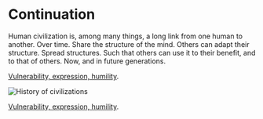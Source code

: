 # Continuation
Human civilization is, among many things, a long link from one human to another. Over time. Share the structure of the mind. Others can adapt their structure. Spread structures. Such that others can use it to their benefit, and to that of others. Now, and in future generations.

[Vulnerability, expression, humility](/hormesis).

![History of civilizations](https://28oa9i1t08037ue3m1l0i861-wpengine.netdna-ssl.com/wp-content/uploads/2015/02/1810001.jpg)

[Vulnerability, expression, humility](/hormesis).